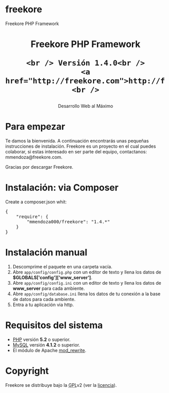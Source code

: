 freekore
========

Freekore PHP Framework



<h1 id="logo" style="text-align: center">
	Freekore PHP Framework
	 
	<br /> Versión 1.4.0<br />
	<a href="http://freekore.com">http://freekore.com</a>
	<br />
</h1>
<p style="text-align: center"> Desarrollo Web al Máximo</p>

<h1>Para empezar</h1>
<p>Te damos la bienvenida. A continuación encontrarás unas pequeñas instrucciones de instalación. 
Freekore es un proyecto en el cual puedes colaborar, si estas interesado en ser parte del equipo, contactanos: mmendoza@freekore.com.
</p>
<p>Gracias por descargar Freekore.</p>


<h1> Instalación: via Composer</h1>
Create a composer.json whit:
<pre>
{
    "require": {
        "mmendoza000/freekore": "1.4.*"
    }
}
</pre>



<h1>Instalación manual</h1>
<ol>
	<li>Descomprime el paquete en una carpeta vacía.</li>
	<li>Abre <code>app/config/config.php</code> con un editor de texto   y llena los datos de <b>$GLOBALS['config']['www_server']</b>.</li>
	<li>Abre <code>app/config/config.ini</code> con un editor de texto  y llena los datos de <b>www_server</b> para cada ambiente.</li>
	<li>Abre <code>app/config/database.ini</code> llena los datos de tu conexión a la base de datos para cada ambiente.</li>
	<li>Entra a tu aplicación via http.</li>
</ol>



<h1>Requisitos del sistema</h1>
<ul>
	<li><a href="http://php.net/">PHP</a> versión <strong>5.2</strong> o superior.</li>
	<li><a href="http://www.mysql.com/">MySQL</a> versión <strong>4.1.2</strong> o superior.</li>
	<li>El módulo de Apache <a href="http://httpd.apache.org/docs/2.2/mod/mod_rewrite.html">mod_rewrite</a>.</li>
</ul>








<h1>Copyright</h1>
<p>Freekore se distribuye bajo la <abbr title="Licencia Pública de GNU">GPL</abbr>v2 (ver la <a href="licencia.txt">licencia</a>).</p>

</body>
</html>